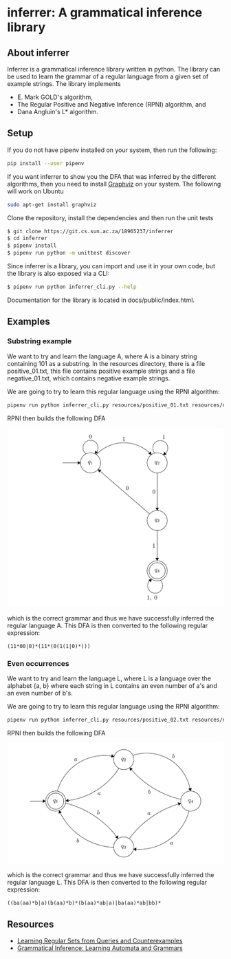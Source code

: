 # inferrer: A grammatical inference library

## About inferrer
Inferrer is a grammatical inference library written in python. The library can be
used to learn the grammar of a regular language from a given set of example strings. The
library implements 

* E. Mark GOLD's algorithm,
* The Regular Positive and Negative Inference (RPNI) algorithm, and
* Dana Angluin's L* algorithm.

## Setup
If you do not have pipenv installed on your system, then run the following:
```bash
pip install --user pipenv 
```

If you want inferrer to show you the DFA that was inferred by the different algorithms, then
you need to install [Graphviz](https://www.graphviz.org/) on your system. The following 
will work on Ubuntu
```bash
sudo apt-get install graphviz
```

Clone the repository, install the dependencies and then run the unit tests
```bash
$ git clone https://git.cs.sun.ac.za/18965237/inferrer
$ cd inferrer
$ pipenv install
$ pipenv run python -m unittest discover
```
Since inferrer is a library, you can import and use it in your own code, but the library
is also exposed via a CLI:
```bash
$ pipenv run python inferrer_cli.py --help
```

Documentation for the library is located in docs/public/index.html.

## Examples

### Substring example

We want to try and learn the language A, where A is a binary string containing 101 as a substring.
In the resources directory, there is a file positive_01.txt, this file contains positive example
strings and a file negative_01.txt, which contains negative example strings.

We are going to try to learn this regular language using the RPNI algorithm:
```bash
pipenv run python inferrer_cli.py resources/positive_01.txt resources/negative_01.txt rpni
```
RPNI then builds the following DFA

![](resources/dfa_01.png)

which is the correct grammar and thus we have successfully inferred the regular language A.
This DFA is then converted to the following regular expression:
```text
(11*00|0)*(11*(0(1(1|0)*)))
```

### Even occurrences
We want to try and learn the language L, where L is a language over the alphabet {a, b} where each string in L contains an even number of a's and an even number of b's.

We are going to try to learn this regular language using the RPNI algorithm:
```bash
pipenv run python inferrer_cli.py resources/positive_02.txt resources/negative_02.txt rpni
```
RPNI then builds the following DFA

![](resources/dfa_02.png)

which is the correct grammar and thus we have successfully inferred the regular language L.
This DFA is then converted to the following regular expression:
```text
((ba(aa)*b|a)(b(aa)*b)*(b(aa)*ab|a)|ba(aa)*ab|bb)*
```

## Resources

* [Learning Regular Sets from Queries and Counterexamples](https://www.sciencedirect.com/science/article/pii/0890540187900526)
* [Grammatical Inference: Learning Automata and Grammars](http://www.cambridge.org/gb/academic/subjects/computer-science/pattern-recognition-and-machine-learning/grammatical-inference-learning-automata-and-grammars?format=HB#hUi22RWdy3vfxPdp.97)
